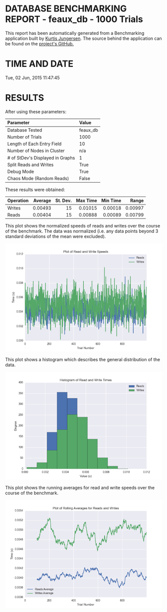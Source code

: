 DATABASE BENCHMARKING REPORT - feaux_db - 1000 Trials
=========================================

This report has been automatically generated from a Benchmarking application
built by [Kurtis Jungersen](http://kmjungersen.com).  The source behind the application can be found on the [project's GitHub.](https://github.com/kmjungersen/DB-Benchmarking)

TIME AND DATE
=============

Tue, 02 Jun, 2015 11:47:45


RESULTS
=======

After using these parameters:

| Parameter                        | Value    |
|:---------------------------------|:---------|
| Database Tested                  | feaux_db |
| Number of Trials                 | 1000     |
| Length of Each Entry Field       | 10       |
| Number of Nodes in Cluster       | n/a      |
| # of StDev's Displayed in Graphs | 1        |
| Split Reads and Writes           | True     |
| Debug Mode                       | True     |
| Chaos Mode (Random Reads)        | False    |

These results were obtained:

| Operation   |   Average |   St. Dev. |   Max Time |   Min Time |   Range |
|:------------|----------:|-----------:|-----------:|-----------:|--------:|
| Writes      |   0.00493 |         15 |    0.01015 |    0.00018 | 0.00997 |
| Reads       |   0.00404 |         15 |    0.00888 |    0.00089 | 0.00799 |

This plot shows the normalized speeds of reads and writes over the course of the benchmark.  The data was normalized (i.e. any data points beyond 3 standard deviations of the mean were excluded).

![Alt text](images/feaux_db-Jun02-2015-11:47:45-rw.png "rw")

This plot shows a histogram which describes the general distribution of the data.

![Alt text](images/feaux_db-Jun02-2015-11:47:45-stats.png "stats")

This plot shows the running averages for read and write speeds over the course of the benchmark.

![Alt text](images/feaux_db-Jun02-2015-11:47:45-running_averages.png "running_averages")